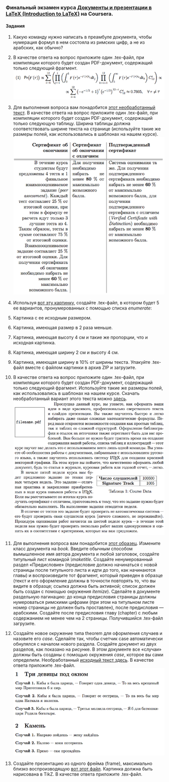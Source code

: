 ### Финальный экзамен курса [Документы и презентации в LaTeX (Introduction to LaTeX)](https://class.coursera.org/latex-001) на Coursera.

#### Задания

1. Какую команду нужно написать в преамбуле документа, чтобы нумерация формул в нем состояла из римских цифр, а не из арабских, как обычно?

2. В качестве ответа на вопрос приложите один .tex-файл, при компиляции которого будет создан PDF-документ, содержащий только следующий фрагмент.
![peer1](materials/peer1.png)

3. Для выполнения вопроса вам понадобится [этот необработанный текст](materials/peer3.txt).
В качестве ответа на вопрос приложите один .tex-файл, при компиляции которого будет создан PDF-документ, содержащий только следующую таблицу. Ширина таблицы должна соответствовать ширине текста на странице (используйте такие же размеры полей, как использовались в шаблонах на нашем курсе). 
![peer2](materials/peer2.png)

4. Используя [вот эту картинку](materials/filename.pdf), создайте .tex-файл, в котором будет 5 ее вариантов, пронумерованных с помощью списка *enumerate*:
  1. Картинка с ее исходным размером.
  2. Картинка, имеющая размер в 2 раза меньше.
  3. Картинка, имеющая высоту 4 см и такие же пропорции, что и исходная картинка.
  4. Картинка, имеющая ширину 2 см и высоту 4 см.
  5. Картинка, имеющая ширину в 10% от ширины текста.
Упакуйте .tex-файл вместе с файлом картинки в архив ZIP и загрузите.

5. В качестве ответа на вопрос приложите один .tex-файл, при компиляции которого будет создан PDF-документ, содержащий только следующий фрагмент. Используйте такие же размеры полей, как использовались в шаблонах на нашем курсе. 
Скачать необработанный вариант этого текста можно [здесь](materials/peer1.txt).
![peer3](materials/peer3.png)

6. Для выполнения вопроса вам понадобится [этот образец](materials/peer1.pdf).
Измените класс документа на *book*. Введите обычным способом вымышленное имя автора документа и любой заголовок, создайте титульный лист командой *\maketitle*. Создайте ненумерованный раздел «Предисловие» (предисловие должно начинаться с новой страницы после титульного листа и идти до того, как начинаются главы) и воспроизведите тот фрагмент, который приведен в образце (текст и его оформление должны в точности повторять то, что вы видите в образце; ссылка должна быть активной; список должен быть создан с помощью окружения *itemize*). Сделайте в документе раздельную пагинацию: до конца предисловия страницы должны нумероваться римскими цифрами (при этом на титульном листе номер страницы не должен быть проставлен), после предисловия — арабскими. Создайте после предисловия главу (chapter) с любым содержанием не менее чем на 2 страницы. Получившийся .tex-файл загрузите.

7. Создайте новое окружение типа theorem для оформления случаев и назовите его *case*. Сделайте так, чтобы счетчик case автоматически обнулялся с началом нового раздела. Создайте документ из двух разделов, как показано на рисунке. В этом документе все «случаи» должны быть созданы с помощью окружения *case*, которое вы сами определили. Необработанный [исходный текст здесь](materials/peer2.txt). В качестве ответа приложите .tex-файл.
![peer4](materials/peer4.png)

8. Создайте презентацию из одного фрейма (frame), максимально близко воспроизводящую [вот этот файл](materials/peer2.pdf). Картинка должна быть нарисована в TikZ. В качестве ответа приложите .tex-файл.
